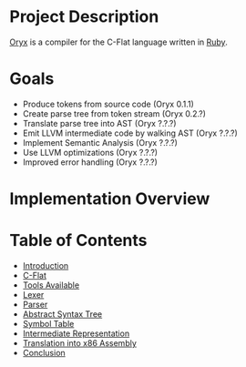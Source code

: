 # Project Description

[Oryx](https://github.com/rampantmonkey/oryx) is a compiler for the C-Flat language written in [Ruby](http://www.ruby-lang.org/en/).

# Goals

- Produce tokens from source code (Oryx 0.1.1)
- Create parse tree from token stream (Oryx 0.2.?)
- Translate parse tree into AST (Oryx ?.?.?)
- Emit LLVM intermediate code by walking AST (Oryx ?.?.?)
- Implement Semantic Analysis (Oryx ?.?.?)
- Use LLVM optimizations (Oryx ?.?.?)
- Improved error handling (Oryx ?.?.?)

# Implementation Overview

# Table of Contents

- [Introduction](intro.md)
- [C-Flat](cflat.md)
- [Tools Available](tools.md)
- [Lexer](lexer.md)
- [Parser](parser.md)
- [Abstract Syntax Tree](ast.md)
- [Symbol Table](symbol_table.md)
- [Intermediate Representation](intermediate_lang.md)
- [Translation into x86 Assembly](x86_translation.md)
- [Conclusion](conclusion.md)

